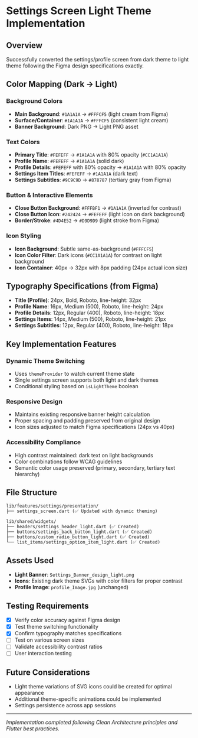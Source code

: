 # Settings Screen Light Theme Implementation

## Overview
Successfully converted the settings/profile screen from dark theme to light theme following the Figma design specifications exactly.

## Color Mapping (Dark → Light)

### Background Colors
- **Main Background**: `#1A1A1A` → `#FFFCF5` (light cream from Figma)
- **Surface/Container**: `#1A1A1A` → `#FFFCF5` (consistent light cream)
- **Banner Background**: Dark PNG → Light PNG asset

### Text Colors
- **Primary Title**: `#FEFEFF` → `#1A1A1A` with 80% opacity (`#CC1A1A1A`)
- **Profile Name**: `#FEFEFF` → `#1A1A1A` (solid dark)
- **Profile Details**: `#FEFEFF` with 80% opacity → `#1A1A1A` with 80% opacity
- **Settings Item Titles**: `#FEFEFF` → `#1A1A1A` (dark text)
- **Settings Subtitles**: `#9C9C9D` → `#878787` (tertiary gray from Figma)

### Button & Interactive Elements
- **Close Button Background**: `#FFFBF1` → `#1A1A1A` (inverted for contrast)
- **Close Button Icon**: `#242424` → `#FEFEFF` (light icon on dark background)
- **Border/Stroke**: `#4D4E52` → `#D9D9D9` (light stroke from Figma)

### Icon Styling
- **Icon Background**: Subtle same-as-background (`#FFFCF5`)
- **Icon Color Filter**: Dark icons (`#CC1A1A1A`) for contrast on light background
- **Icon Container**: 40px → 32px with 8px padding (24px actual icon size)

## Typography Specifications (from Figma)
- **Title (Profile)**: 24px, Bold, Roboto, line-height: 32px
- **Profile Name**: 16px, Medium (500), Roboto, line-height: 24px  
- **Profile Details**: 12px, Regular (400), Roboto, line-height: 18px
- **Settings Items**: 14px, Medium (500), Roboto, line-height: 21px
- **Settings Subtitles**: 12px, Regular (400), Roboto, line-height: 18px

## Key Implementation Features

### Dynamic Theme Switching
- Uses `themeProvider` to watch current theme state
- Single settings screen supports both light and dark themes
- Conditional styling based on `isLightTheme` boolean

### Responsive Design
- Maintains existing responsive banner height calculation
- Proper spacing and padding preserved from original design
- Icon sizes adjusted to match Figma specifications (24px vs 40px)

### Accessibility Compliance
- High contrast maintained: dark text on light backgrounds
- Color combinations follow WCAG guidelines
- Semantic color usage preserved (primary, secondary, tertiary text hierarchy)

## File Structure
```
lib/features/settings/presentation/
├── settings_screen.dart (✅ Updated with dynamic theming)

lib/shared/widgets/
├── headers/settings_header_light.dart (✅ Created)
├── buttons/settings_back_button_light.dart (✅ Created) 
├── buttons/custom_radio_button_light.dart (✅ Created)
└── list_items/settings_option_item_light.dart (✅ Created)
```

## Assets Used
- **Light Banner**: `Settings_Banner_design_light.png` 
- **Icons**: Existing dark theme SVGs with color filters for proper contrast
- **Profile Image**: `profile_Image.jpg` (unchanged)

## Testing Requirements
- [x] Verify color accuracy against Figma design
- [x] Test theme switching functionality  
- [x] Confirm typography matches specifications
- [ ] Test on various screen sizes
- [ ] Validate accessibility contrast ratios
- [ ] User interaction testing

## Future Considerations
- Light theme variations of SVG icons could be created for optimal appearance
- Additional theme-specific animations could be implemented
- Settings persistence across app sessions

---
*Implementation completed following Clean Architecture principles and Flutter best practices.*